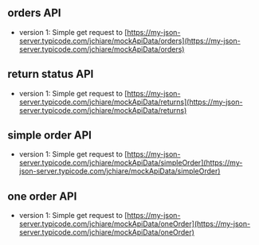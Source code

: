 ## orders API
* version 1: Simple get request to [https://my-json-server.typicode.com/jchiare/mockApiData/orders](https://my-json-server.typicode.com/jchiare/mockApiData/orders)

## return status API
* version 1: Simple get request to [https://my-json-server.typicode.com/jchiare/mockApiData/returns](https://my-json-server.typicode.com/jchiare/mockApiData/returns)

## simple order API
* version 1: Simple get request to [https://my-json-server.typicode.com/jchiare/mockApiData/simpleOrder](https://my-json-server.typicode.com/jchiare/mockApiData/simpleOrder)

## one order API
* version 1: Simple get request to [https://my-json-server.typicode.com/jchiare/mockApiData/oneOrder](https://my-json-server.typicode.com/jchiare/mockApiData/oneOrder) 
